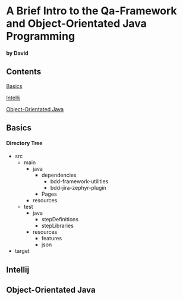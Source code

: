# A Brief Intro to the Qa-Framework and Object-Orientated Java Programming

#### by David

## Contents

[Basics](#basics)

[Intellij](#intellij)

[Object-Orientated Java](#object-orientated-java)

## Basics

#### Directory Tree

* src
	* main
		* java
			* dependencies
				* bdd-framework-utilities
				* bdd-jira-zephyr-plugin
			* Pages
		* resources
	* test
		* java
			* stepDefinitions
			* stepLibraries
		* resources
			* features
			* json
* target

## Intellij

## Object-Orientated Java